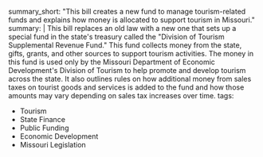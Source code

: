 summary_short: "This bill creates a new fund to manage tourism-related funds and explains how money is allocated to support tourism in Missouri."
summary: |
  This bill replaces an old law with a new one that sets up a special fund in the state's treasury called the "Division of Tourism Supplemental Revenue Fund." This fund collects money from the state, gifts, grants, and other sources to support tourism activities. The money in this fund is used only by the Missouri Department of Economic Development's Division of Tourism to help promote and develop tourism across the state. It also outlines rules on how additional money from sales taxes on tourist goods and services is added to the fund and how those amounts may vary depending on sales tax increases over time.
tags:
  - Tourism
  - State Finance
  - Public Funding
  - Economic Development
  - Missouri Legislation
